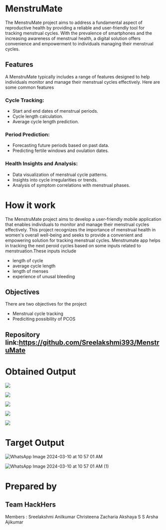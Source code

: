 # MenstruMate
The MenstruMate project aims to address a fundamental aspect of reproductive health by providing a reliable and user-friendly tool for tracking menstrual cycles. With the prevalence of smartphones and the increasing awareness of menstrual health, a digital solution offers convenience and empowerment to individuals managing their menstrual cycles.
## Features
A  MenstruMate typically includes a range of features designed to help individuals monitor and manage their menstrual cycles effectively. Here are some common features 
### Cycle Tracking:

* Start and end dates of menstrual periods.
* Cycle length calculation.
* Average cycle length prediction.
### Period Prediction:

* Forecasting future periods based on past data.
* Predicting fertile windows and ovulation dates.
### Health Insights and Analysis:

* Data visualization of menstrual cycle patterns.
* Insights into cycle irregularities or trends.
* Analysis of symptom correlations with menstrual phases.
# How it work
The MenstruMate project aims to develop a user-friendly mobile application that enables individuals to monitor and manage their menstrual cycles effectively. This project recognizes the importance of menstrual health in women's overall well-being and seeks to provide a convenient and empowering solution for tracking menstrual cycles.
Menstrumate app helps in tracking the next peroid cycles based on some inputs related to menstruation.These inputs include
* length of cycle
* average cycle length
* length of menses
* experience of unusal bleeding
## Objectives
There are two objectives for the project 
* Menstrual cycle tracking
* Prediciting possibility of PCOS
## Repository link:https://github.com/Sreelakshmi393/MenstruMate
# Obtained Output
![](https://github.com/Sreelakshmi393/MenstruMate/assets/81372148/d4439e06-03c5-4b0f-b084-6df90f364272)

![](https://github.com/Sreelakshmi393/MenstruMate/assets/81372148/d7bbbe2b-a731-47a7-a19a-3fd82a1b829d)

![](https://github.com/Sreelakshmi393/MenstruMate/assets/81372148/b290e020-86ee-405b-a1eb-3338f7d2f039)

![](https://github.com/Sreelakshmi393/MenstruMate/assets/81372148/f6221d78-258f-475e-b315-8b9a26ee6c73)

![](https://github.com/Sreelakshmi393/MenstruMate/assets/81372148/8e187396-14e3-4d8c-8cdc-ab2534fb4bf4)

# Target Output

![WhatsApp Image 2024-03-10 at 10 57 01 AM](https://github.com/Sreelakshmi393/MenstruMate/assets/81372148/9e42f605-e9bd-4050-8968-e9dd7bdb6ade)

![WhatsApp Image 2024-03-10 at 10 57 01 AM (1)](https://github.com/Sreelakshmi393/MenstruMate/assets/81372148/50715b39-b9da-47fa-89b2-65254223b77f)


# Prepared by
## Team HackHers

Members :
Sreelakshmi Anilkumar
Christeena Zacharia
Akshaya S
S Arsha Ajikumar






